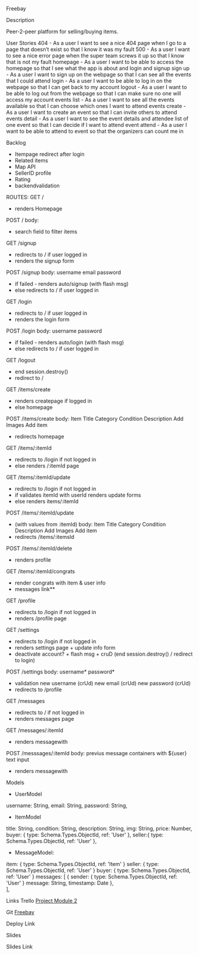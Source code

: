 Freebay

Description

Peer-2-peer platform for selling/buying items.

User Stories
404 - As a user I want to see a nice 404 page when I go to a page that doesn’t exist so that I know it was my fault
500 - As a user I want to see a nice error page when the super team screws it up so that I know that is not my fault
homepage - As a user I want to be able to access the homepage so that I see what the app is about and login and signup
sign up - As a user I want to sign up on the webpage so that I can see all the events that I could attend
login - As a user I want to be able to log in on the webpage so that I can get back to my account
logout - As a user I want to be able to log out from the webpage so that I can make sure no one will access my account
events list - As a user I want to see all the events available so that I can choose which ones I want to attend
events create - As a user I want to create an event so that I can invite others to attend
events detail - As a user I want to see the event details and attendee list of one event so that I can decide if I want to attend
event attend - As a user I want to be able to attend to event so that the organizers can count me in


Backlog

- Itempage redirect after login
- Related items
- Map API
- SellerID profile
- Rating
- backendvalidation


ROUTES:
GET /
- renders Homepage

POST /
body:
- search field to filter items


GET /signup
- redirects to / if user logged in
- renders the signup form 

POST /signup
body:
username
email
password
- if failed - renders auto/signup (with flash msg)
- else redirects to / if user logged in


GET /login
- redirects to / if user logged in
- renders the login form 

POST /login
body:
username
password
- if failed - renders auto/login (with flash msg)
- else redirects to / if user logged in

GET /logout
- end session.destroy()
- redirect to /


GET /items/create
- renders createpage if logged in
- else homepage

POST /items/create
body:
Item Title
Category
Condition
Description
Add Images
Add item
- redirects homepage

GET /items/:itemId
- redirects to /login if not logged in
- else renders /:itemId page

GET /items/:itemId/update
- redirects to /login if not logged in
- if validates itemId with userId renders update forms
- else renders items/:itemId

POST /items/:itemId/update
- (with values from :itemId)
body:
Item Title
Category
Condition
Description
Add Images
Add item
- redirects /items/:itemsId

POST /items/:itemId/delete
 - renders profile

GET /items/:itemId/congrats
- render congrats with item & user info
- messages link**

GET /profile
- redirects to /login if not logged in
- renders /profile page

GET /settings
- redirects to /login if not logged in
- renders settings page + update info form
- deactivate account? + flash msg + cruD (end session.destroy() / redirect to login)

POST /settings
body:
username*
password*
- validation
new username (crUd)
new email (crUd)
new password (crUd)
- redirects to /profile

GET /messages
- redirects to / if not logged in
- renders messages page

GET /messages/:itemId
 - renders messagewith

POST /messsages/:itemId
body:
previus message containers with ${user}
text input
- renders messagewith




Models

- UserModel

username: String,
email: String,
password: String,



- ItemModel

title: String,
condition: String,
description: String,
img: String,
price: Number,
buyer: {
      type: Schema.Types.ObjectId,
      ref: 'User'
},
seller:{
      type: Schema.Types.ObjectId,
      ref: 'User'
},


- MessageModel:

item: {
  type: Schema.Types.ObjectId,
  ref: 'Item'
}
seller: {
  type: Schema.Types.ObjectId,
  ref: 'User'
}
buyer: {
  type: Schema.Types.ObjectId,
  ref: 'User'
}
messages: [
  {
    sender:  {
      type: Schema.Types.ObjectId,
      ref: 'User'
    }
    message: String,
    timestamp: Date
  },  
],

Links
Trello
<a href="https://trello.com/b/zuRwQAeL/ironhack">Project Module 2</a>


Git
<a href="https://github.com/chipicuajo/freebay">Freebay</a>


Deploy Link

Slides


Slides Link